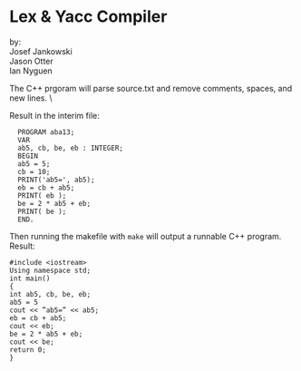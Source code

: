 # Lex & Yacc Compiler
by: \
Josef Jankowski \
Jason Otter \
Ian Nyguen 

The C++ prgoram will parse source.txt and remove comments, spaces, and new lines.  \

Result in the interim file:
```
  PROGRAM aba13;
  VAR
  ab5, cb, be, eb : INTEGER;
  BEGIN
  ab5 = 5;
  cb = 10;
  PRINT('ab5=', ab5);
  eb = cb + ab5;
  PRINT( eb );
  be = 2 * ab5 + eb;
  PRINT( be );
  END.
  ```
  Then running the makefile with  ```make```  will output a runnable C++ program. \
  Result:
  ```
  #include <iostream>
Using namespace std;
int main()
{
int ab5, cb, be, eb;
ab5 = 5
cout << ”ab5=” << ab5;
eb = cb + ab5;
cout << eb;
be = 2 * ab5 + eb;
cout << be;
return 0;
}
```
